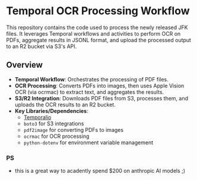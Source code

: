 # Temporal OCR Processing Workflow

This repository contains the code used to process the newly released JFK files. It leverages Temporal workflows and activities to perform OCR on PDFs, aggregate results in JSONL format, and upload the processed output to an R2 bucket via S3's API.

## Overview

- **Temporal Workflow**: Orchestrates the processing of PDF files.
- **OCR Processing**: Converts PDFs into images, then uses Apple Vision OCR (via ocrmac) to extract text, and aggregates the results.
- **S3/R2 Integration**: Downloads PDF files from S3, processes them, and uploads the OCR results to an R2 bucket.
- **Key Libraries/Dependencies**:
  - [Temporalio](https://docs.temporal.io/)
  - `boto3` for S3 integrations
  - `pdf2image` for converting PDFs to images
  - `ocrmac` for OCR processing
  - `python-dotenv` for environment variable management

### PS
* this is a great way to acadently spend $200 on anthropic AI models ;)

